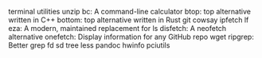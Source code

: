 terminal utilities
 unzip
 bc: A command-line calculator
 btop: top alternative written in C++
 bottom: top alternative written in Rust
 git
 cowsay
 ipfetch
 lf
 eza: A modern, maintained replacement for ls
 disfetch: A neofetch alternative
 onefetch: Display information for any GitHub repo
 wget
 ripgrep: Better grep
 fd
 sd
 tree
 less
 pandoc
 hwinfo
 pciutils
